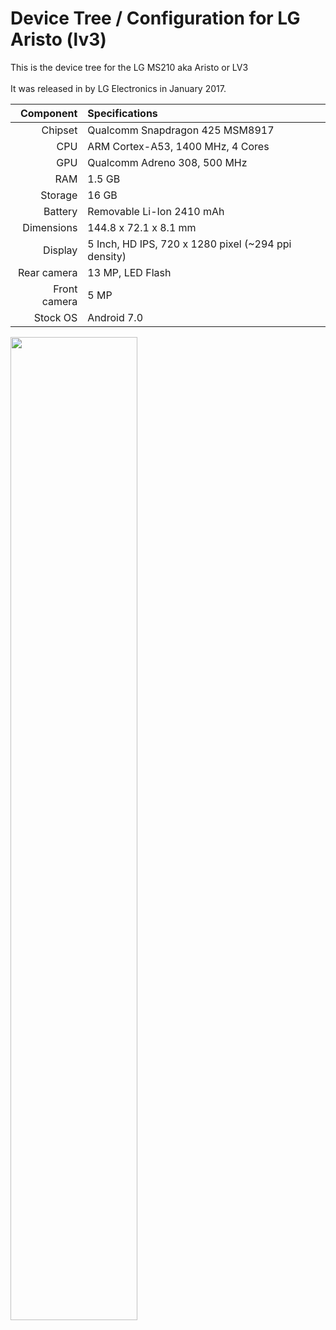 # Device Tree / Configuration for LG Aristo (lv3)

This is the device tree for the LG MS210 aka Aristo or LV3
<br><br>It was released in by LG Electronics in January 2017.
<br>

| Component               | Specifications                                         |
|------------------------:|:-------------------------------------------------------|
| Chipset                 | Qualcomm Snapdragon 425 MSM8917                        |
| CPU                     | ARM Cortex-A53, 1400 MHz, 4 Cores                      |
| GPU                     | Qualcomm Adreno 308, 500 MHz                           |
| RAM                     | 1.5 GB                                                 |
| Storage                 | 16 GB                                                  |
| Battery                 | Removable Li-Ion 2410 mAh                              |
| Dimensions              | 144.8 x 72.1 x 8.1 mm                                  |
| Display                 | 5 Inch, HD IPS, 720 x 1280 pixel (~294 ppi density)    |
| Rear camera             | 13 MP, LED Flash                                       |
| Front camera            | 5 MP                                                   |
| Stock OS                | Android 7.0                                            |

<img src="https://fdn.gsmarena.com/imgroot/news/17/01/lg-aristo/-728/gsmarena_002.jpg" width="63.5%">

